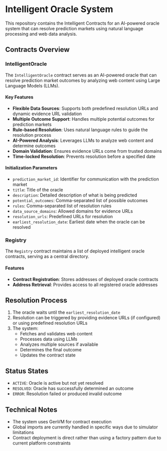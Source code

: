 # Intelligent Oracle System

This repository contains the Intelligent Contracts for an AI-powered oracle system that can resolve prediction markets using natural language processing and web data analysis.

## Contracts Overview

### IntelligentOracle

The `IntelligentOracle` contract serves as an AI-powered oracle that can resolve prediction market outcomes by analyzing web content using Large Language Models (LLMs).

#### Key Features

- **Flexible Data Sources**: Supports both predefined resolution URLs and dynamic evidence URL validation
- **Multiple Outcome Support**: Handles multiple potential outcomes for prediction markets
- **Rule-based Resolution**: Uses natural language rules to guide the resolution process
- **AI-Powered Analysis**: Leverages LLMs to analyze web content and determine outcomes
- **Domain Validation**: Ensures evidence URLs come from trusted domains
- **Time-locked Resolution**: Prevents resolution before a specified date

#### Initialization Parameters

- `prediction_market_id`: Identifier for communication with the prediction market
- `title`: Title of the oracle
- `description`: Detailed description of what is being predicted
- `potential_outcomes`: Comma-separated list of possible outcomes
- `rules`: Comma-separated list of resolution rules
- `data_source_domains`: Allowed domains for evidence URLs
- `resolution_urls`: Predefined URLs for resolution
- `earliest_resolution_date`: Earliest date when the oracle can be resolved

### Registry

The `Registry` contract maintains a list of deployed intelligent oracle contracts, serving as a central directory.

#### Features

- **Contract Registration**: Stores addresses of deployed oracle contracts
- **Address Retrieval**: Provides access to all registered oracle addresses

## Resolution Process

1. The oracle waits until the `earliest_resolution_date`
2. Resolution can be triggered by providing evidence URLs (if configured) or using predefined resolution URLs
3. The system:
   - Fetches and validates web content
   - Processes data using LLMs
   - Analyzes multiple sources if available
   - Determines the final outcome
   - Updates the contract state

## Status States

- `ACTIVE`: Oracle is active but not yet resolved
- `RESOLVED`: Oracle has successfully determined an outcome
- `ERROR`: Resolution failed or produced invalid outcome

## Technical Notes

- The system uses GenVM for contract execution
- Global imports are currently handled in specific ways due to simulator limitations
- Contract deployment is direct rather than using a factory pattern due to current platform constraints
